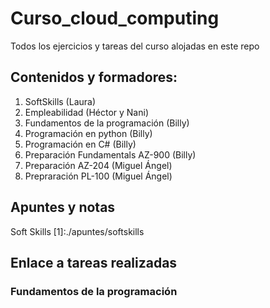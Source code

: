 # Curso_cloud_computing
Todos los ejercicios y tareas del curso alojadas en este repo
## Contenidos y formadores:
  1. SoftSkills (Laura)
  2. Empleabilidad (Héctor y Nani)
  3. Fundamentos de la programación (Billy)
  4. Programación en python (Billy)
  5. Programación en C# (Billy)
  6. Preparación Fundamentals AZ-900 (Billy)
  7. Preparación AZ-204 (Miguel Ángel)
  8. Prepraración PL-100 (Miguel Ángel)
  
## Apuntes y notas
  Soft Skills [1]:./apuntes/softskills
## Enlace a tareas realizadas

### Fundamentos de la programación 

